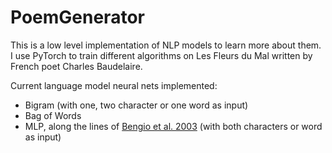 # PoemGenerator


This is a low level implementation of NLP models to learn more about them. I use PyTorch to train different algorithms on Les Fleurs du Mal written by French poet Charles Baudelaire.

Current language model neural nets implemented:

- Bigram (with one, two character or one word as input)
- Bag of Words
- MLP, along the lines of [Bengio et al. 2003](https://www.jmlr.org/papers/volume3/bengio03a/bengio03a.pdf) (with both characters or word as input)